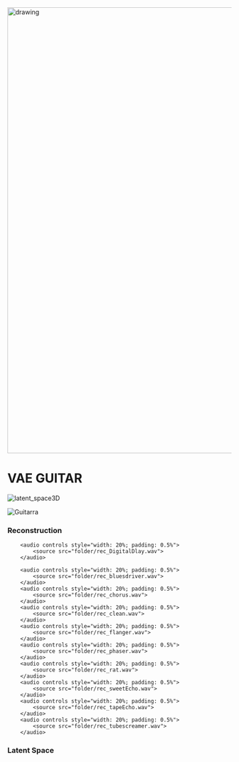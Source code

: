 
<img src="https://user-images.githubusercontent.com/31640735/170167887-bce3451d-f183-4b66-a041-7c5dd96cbab4.png" alt="drawing" width="1000"/>

# VAE GUITAR

![latent_space3D](https://user-images.githubusercontent.com/31640735/170166020-c0ea065d-5237-4534-982e-00393a2cc890.png)

![Guitarra](https://user-images.githubusercontent.com/31640735/170167851-d74f1017-5f94-45d9-8f28-78c10a3f8668.JPG)

### Reconstruction

<div class="figure">
    <div align ="left">

        <audio controls style="width: 20%; padding: 0.5%">
            <source src="folder/rec_DigitalDlay.wav">
        </audio>
        
        <audio controls style="width: 20%; padding: 0.5%">
            <source src="folder/rec_bluesdriver.wav">
        </audio>
        <audio controls style="width: 20%; padding: 0.5%">
            <source src="folder/rec_chorus.wav">
        </audio>
        <audio controls style="width: 20%; padding: 0.5%">
            <source src="folder/rec_clean.wav">
        </audio>
        <audio controls style="width: 20%; padding: 0.5%">
            <source src="folder/rec_flanger.wav">
        </audio>
        <audio controls style="width: 20%; padding: 0.5%">
            <source src="folder/rec_phaser.wav">
        </audio>
        <audio controls style="width: 20%; padding: 0.5%">
            <source src="folder/rec_rat.wav">
        </audio>
        <audio controls style="width: 20%; padding: 0.5%">
            <source src="folder/rec_sweetEcho.wav">
        </audio>
        <audio controls style="width: 20%; padding: 0.5%">
            <source src="folder/rec_tapeEcho.wav">
        </audio>
        <audio controls style="width: 20%; padding: 0.5%">
            <source src="folder/rec_tubescreamer.wav">
        </audio>
</div>
</div>

### Latent Space


